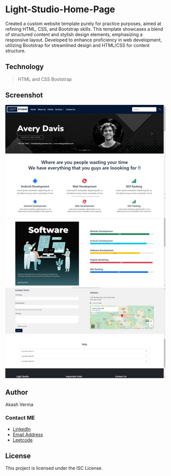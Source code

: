 # Light-Studio-Home-Page

Created a custom website template purely for practice purposes, aimed at refining HTML, CSS, and Bootstrap skills. This template showcases a blend of structured content and stylish design elements, emphasizing a responsive layout. Developed to enhance proficiency in web development, utilizing Bootstrap for streamlined design and HTML/CSS for content structure.

## Technology
   > HTML and CSS Bootstrap


## Screenshot

![Home Page](/Light-house-home-page.jpg "Home Page")
![Home Page](/Light-house-home-page-(1).jpg "Home Page")
![Home Page](/Light-house-home-page-(2).jpg "Home Page")



## Author

Akash Verma
### Contact ME
- [LinkedIn](https://www.linkedin.com/in/akash-verma-09aug2000/)
- [Email Address](mailto:akash.verma217112@gmail.com)
- [Leetcode](https://leetcode.com/Akash_Verma2000/)
  
## License

This project is licensed under the ISC License.

